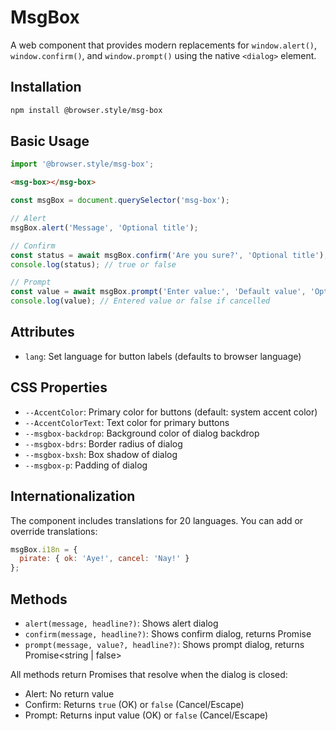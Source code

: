 # MsgBox

A web component that provides modern replacements for `window.alert()`, `window.confirm()`, and `window.prompt()` using the native `<dialog>` element.

## Installation

```bash
npm install @browser.style/msg-box
```

## Basic Usage

```javascript
import '@browser.style/msg-box';
```

```html
<msg-box></msg-box>
```

```javascript
const msgBox = document.querySelector('msg-box');

// Alert
msgBox.alert('Message', 'Optional title');

// Confirm
const status = await msgBox.confirm('Are you sure?', 'Optional title');
console.log(status); // true or false

// Prompt
const value = await msgBox.prompt('Enter value:', 'Default value', 'Optional title');
console.log(value); // Entered value or false if cancelled
```

## Attributes

- `lang`: Set language for button labels (defaults to browser language)

## CSS Properties

- `--AccentColor`: Primary color for buttons (default: system accent color)
- `--AccentColorText`: Text color for primary buttons
- `--msgbox-backdrop`: Background color of dialog backdrop
- `--msgbox-bdrs`: Border radius of dialog
- `--msgbox-bxsh`: Box shadow of dialog
- `--msgbox-p`: Padding of dialog

## Internationalization

The component includes translations for 20 languages. You can add or override translations:

```javascript
msgBox.i18n = {
  pirate: { ok: 'Aye!', cancel: 'Nay!' }
};
```

## Methods

- `alert(message, headline?)`: Shows alert dialog
- `confirm(message, headline?)`: Shows confirm dialog, returns Promise<boolean>
- `prompt(message, value?, headline?)`: Shows prompt dialog, returns Promise<string | false>

All methods return Promises that resolve when the dialog is closed:
- Alert: No return value
- Confirm: Returns `true` (OK) or `false` (Cancel/Escape)
- Prompt: Returns input value (OK) or `false` (Cancel/Escape)
